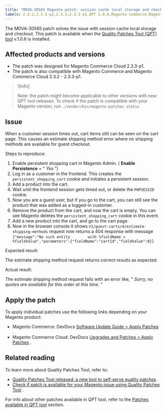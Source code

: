 ```yaml
---
title: "MDVA-30565 Magento patch: session cache local storage and checkout issue"
labels: 2.3.2,2.3.2-p2,2.3.3,2.3.3-p1,QPT 1.0.6,Magento Commerce,Magento Commerce Cloud,cookie,estimate shipping method,guest checkout,local storage,session cache,support tools
---
```


The MDVA-30565 patch solves the issue with session cache local storage and checkout. This patch is available when the [Quality Patches Tool (QPT) tool](https://devdocs.magento.com/guides/v2.4/comp-mgr/patching.html#mqp) v.1.0.6 is installed.

## Affected products and versions

* The patch was designed for Magento Commerce Cloud 2.3.3-p1.
* The patch is also compatible with Magento Commerce and Magento Commerce Cloud 2.3.2 - 2.3.3-p1.

>![info]
>
>Note: the patch might become applicable to other versions with new QPT tool releases. To check if the patch is compatible with your Magento version, run `./vendor/bin/magento-patches
    status` 

## Issue

When a customer session times out, cart items still can be seen on the cart page. This causes an estimate shipping method error where no shipping methods are available for guest checkout.

 <span class="wysiwyg-underline">Steps to reproduce:</span> 

1. Enable persistent shopping cart in Magento Admin. ( **Enable Persistence** = " *Yes* ")
1. Log in as a customer in the frontend. This creates the `persistent_shopping_cart` cookie and initiates a persistent session.
1. Add a product into the cart.
1. Wait until the frontend session gets timed out, or delete the `PHPSESSID` cookie.
1. Now you are a guest user, but if you go to the cart, you can still see the product that was added as a logged-in customer.
1. Remove the product from the cart, and now the cart is empty. You can see Magento deletes the `persistent_shopping_cart` cookie in this event.
1. Add a new product into the cart, and go to the cart page.
1. Now in the browser console it shows `V1/guest-carts/4/estimate-shipping-methods` request now returns a 404 response with message `{"message":"No such entity        with %fieldName = %fieldValue","parameters":{"fieldName":"cartId","fieldValue":0}}` 

 <span class="wysiwyg-underline">Expected result:</span> 

The estimate shipping method request returns correct results as expected.

 <span class="wysiwyg-underline">Actual result:</span> 

The estimate shipping method request fails with an error like, " *Sorry, no quotes are available for this order at this time.* "

## Apply the patch

To apply individual patches use the following links depending on your Magento product:

* Magento Commerce: DevDocs [Software Update Guide > Apply Patches](https://devdocs.magento.com/guides/v2.4/comp-mgr/patching.html) .
* Magento Commerce Cloud: DevDocs [Upgrades and Patches > Apply Patches](https://devdocs.magento.com/cloud/project/project-patch.html) .

## Related reading

To learn more about Quality Patches Tool, refer to:

* [Quality Patches Tool released: a new tool to self-serve quality patches](https://support.magento.com/hc/en-us/articles/360047139492) .
* [Check if patch is available for your Magento issue using Quality Patches Tool](https://support.magento.com/hc/en-us/articles/360047125252) .

For info about other patches available in QPT tool, refer to the [Patches available in QPT tool](https://support.magento.com/hc/en-us/sections/360010506631-Patches-available-in-QPT-tool-) section.